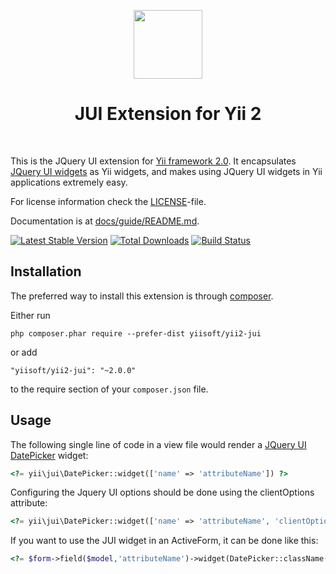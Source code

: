 <p align="center">
    <a href="http://jqueryui.com/" target="_blank" rel="external">
        <img src="https://brand.jquery.org/resources/jqueryui-mark-dark.gif" height="110px">
    </a>
    <h1 align="center">JUI Extension for Yii 2</h1>
    <br>
</p>

This is the JQuery UI extension for [Yii framework 2.0](http://www.yiiframework.com). It encapsulates [JQuery UI widgets](http://jqueryui.com/) as Yii widgets,
and makes using JQuery UI widgets in Yii applications extremely easy.

For license information check the [LICENSE](LICENSE.md)-file.

Documentation is at [docs/guide/README.md](docs/guide/README.md).

[![Latest Stable Version](https://poser.pugx.org/yiisoft/yii2-jui/v/stable.png)](https://packagist.org/packages/yiisoft/yii2-jui)
[![Total Downloads](https://poser.pugx.org/yiisoft/yii2-jui/downloads.png)](https://packagist.org/packages/yiisoft/yii2-jui)
[![Build Status](https://travis-ci.org/yiisoft/yii2-jui.svg?branch=master)](https://travis-ci.org/yiisoft/yii2-jui)

Installation
------------

The preferred way to install this extension is through [composer](http://getcomposer.org/download/).

Either run

```
php composer.phar require --prefer-dist yiisoft/yii2-jui
```

or add

```
"yiisoft/yii2-jui": "~2.0.0"
```

to the require section of your `composer.json` file.

Usage
-----

The following
single line of code in a view file would render a [JQuery UI DatePicker](http://api.jqueryui.com/datepicker/) widget:

```php
<?= yii\jui\DatePicker::widget(['name' => 'attributeName']) ?>
```

Configuring the Jquery UI options should be done using the clientOptions attribute:

```php
<?= yii\jui\DatePicker::widget(['name' => 'attributeName', 'clientOptions' => ['defaultDate' => '2014-01-01']]) ?>
```

If you want to use the JUI widget in an ActiveForm, it can be done like this:

```php
<?= $form->field($model,'attributeName')->widget(DatePicker::className(),['clientOptions' => ['defaultDate' => '2014-01-01']]) ?>
```

